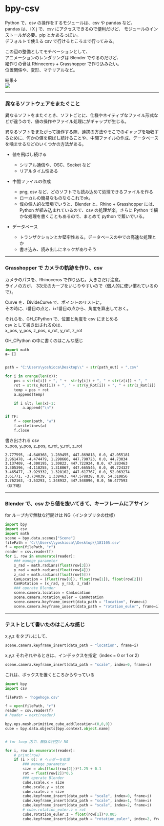 # bpy-csv  

Python で、csv の操作をするモジュールは、csv や pandas など。  
pandas は、i X j で、csv にアクセスできるので便利だけど、
モジュールのインストールが必要。pip とかあるっぽい。  
デフォルトで使える csv で行けるところまで行ってみる。  


この辺の整備としてモチベーションとして、  
アニメーションのレンダリングは Blender でやるのだけど、  
絵作りの骨は Rhinoceros + Grasshopper で作り込みたい。  
位置関係や、変形、マテリアルなど。  


結果↓  
[![](https://img.youtube.com/vi/5v_j0n8Drtc/0.jpg)](https://www.youtube.com/watch?v=5v_j0n8Drtc)  


---  


###  異なるソフトウェアをまたぐこと  

異なるソフトをまたぐとき、ソフトごとに、仕様やネイティブなファイル形式などが違うので、値の操作やファイル処理にがギャップが生じる。  

異なるソフトをまたがって操作する際、連携の方法やそこでのギャップを吸収するために、何かの値を飛ばし続けることや、中間ファイルの作成、データベースを噛ませるなどのいくつかの方法がある。


- 値を飛ばし続ける  
  - シリアル通信や、OSC、Socket など  
  - リアルタイム性ある  

- 中間ファイルの作成  
  - png, csv など、どのソフトでも読み込めて処理できるファイルを作る  
  - ローカルの簡易なものならこれでok。
  - 僕の個人的な環境でいうと、Blender と、Rhino + Grasshopper には、Python が組み込まれているので、csv の処理が楽。さらに Python で細かな処理を書くこともあるので、まとめて python で繋いでいる。  

- データベース  
  - トランザクションとか堅牢性ある。データベースの中での高速な処理とか  
  - 書き込み、読み出しにネックがありそう  



---  


### Grasshopper で カメラの軌跡を作り、csv  

カメラのパスを、Rhinoceros で作り込む。大きさだけ注意。  
ライノの方が、 3次元のカーブをいじりやすいので（個人的に使い慣れているので）。

Curve を、DivideCurve で、ポイントのリストに。  
その時に、i番目の点と、i+1番目の点から、角度を算出しておく。  

それらを、GH_CPython で、位置と角度を csv にまとめる  
csv として書き出されるのは、  
x_pos, y_pos, z_pos, x_rot, y_rot, z_rot  

GH_CPython の中に書くのはこんな感じ  
```python
import math
a= []


path = "C:\Users\yoshioca\Desktop\\" + str(path_out) + ".csv"

for i in xrange(len(x)):
    pos = str(x[i]) + ", " +  str(y[i]) + ", " + str(z[i]) + ", "
    rot = str(x_Rot[i]) + ", " + str(y_Rot[i]) + ", " + str(z_Rot[i])
    temp = pos + rot
    a.append(temp)

    if i &lt; len(x)-1:
        a.append("\n")

if TF:
    f = open(path, "w")
    f.writelines(a)
    f.close
```

書き出される csv  
x_pos, y_pos, z_pos, x_rot, y_rot, z_rot  
```csv
2.777595, -4.640368, 1.289455, 447.869818, 0.0, 42.055181
2.961478, -4.474479, 1.298666, 447.790723, 0.0, 44.73034
3.137409, -4.300195, 1.30822, 447.722924, 0.0, 47.283463
3.305396, -4.118255, 1.318067, 447.665546, 0.0, 49.724327
3.465477, -3.929332, 1.328162, 447.617767, 0.0, 52.063274
3.61771, -3.734039, 1.338463, 447.578838, 0.0, 54.310856
3.762163, -3.53293, 1.348932, 447.548096, 0.0, 56.477593
（以下略）  
```





---  


### Blender で、csv から値を抜いてきて、キーフレームにアサイン  

for ループ内で無駄な行開けは NG（インタプリタの仕様）  

```python
import bpy
import csv
import math
scene = bpy.data.scenes["Scene"]
filePath = 'C:\\Users\\yoshioca\\Desktop\\181105.csv'
f = open(filePath, "r")
reader = csv.reader(f)
for i, row in enumerate(reader):
    ### manege parameter
    x_rad = math.radians(float(row[3]))
    y_rad = math.radians(float(row[4]))
    z_rad = math.radians(float(row[5]))
    CamLocation = (float(row[0]), float(row[1]), float(row[2]))
    CamRotation = (x_rad, y_rad, z_rad)
    ### operate Blender
    scene.camera.location = CamLocation
    scene.camera.rotation_euler = CamRotation
    scene.camera.keyframe_insert(data_path = "location", frame=i)
    scene.camera.keyframe_insert(data_path = "rotation_euler", frame=i)

```


---  


### テストとして書いたのはこんな感じ

x,y,z をタプルにして、  
```python
scene.camera.keyframe_insert(data_path = "location", frame=i)
```  

x,y,z それぞれやるときは、インデックスを指定（index = 0 or 1 or 2）  
```python
scene.camera.keyframe_insert(data_path = "scale", index=0, frame=i)
```

これは、ボックスを置くところからやっている  

```python  
import bpy
import csv

filePath = 'hogehoge.csv'

f = open(filePath, "r")
reader = csv.reader(f)
# header = next(reader)

bpy.ops.mesh.primitive_cube_add(location=(0,0,0))
cube = bpy.data.objects[bpy.context.object.name]


# for loop 内で、無駄な行空け NG

for i, row in enumerate(reader):
    # print(row)
    if (i > 0): # ヘッダーを処理
        ### manege parameter
        size = abs(float(row[2]))*1.25 + 0.1
        rot = float(row[2])*0.5
        ### operate Blender
        cube.scale.x = size
        cube.scale.y = size
        cube.scale.z = size
        cube.keyframe_insert(data_path = "scale", index=0, frame=i)
        cube.keyframe_insert(data_path = "scale", index=1, frame=i)
        cube.keyframe_insert(data_path = "scale", index=2, frame=i)
        # cube.rotation_euler.z = rot
        cube.rotation_euler.z = float(row[1])*0.005
        cube.keyframe_insert(data_path = "rotation_euler", index=2, frame=i)
```

